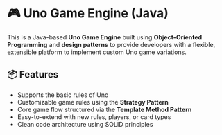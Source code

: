 # 🎮 Uno Game Engine (Java)

This is a Java-based **Uno Game Engine** built using **Object-Oriented Programming** and **design patterns** to provide developers with a flexible, extensible platform to implement custom Uno game variations.

## 📦 Features

- Supports the basic rules of Uno
- Customizable game rules using the **Strategy Pattern**
- Core game flow structured via the **Template Method Pattern**
- Easy-to-extend with new rules, players, or card types
- Clean code architecture using SOLID principles


